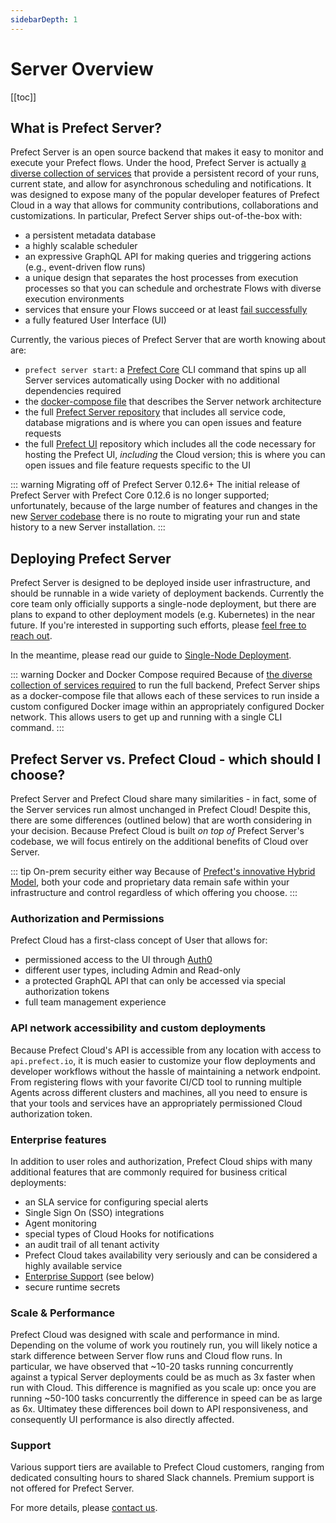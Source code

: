 ```yaml
---
sidebarDepth: 1
---
```


# Server Overview


[[toc]]


## What is Prefect Server?

Prefect Server is an open source backend that makes it easy to monitor and execute your Prefect flows. 
Under the hood, Prefect Server is actually [a diverse collection of services](architecture.html) that provide a persistent record of your runs, current state, and allow for asynchronous scheduling and notifications.
It was designed to expose many of the popular developer features of Prefect Cloud in a way that allows for community contributions, collaborations and customizations.  In particular, Prefect Server ships out-of-the-box with:

- a persistent metadata database
- a highly scalable scheduler 
- an expressive GraphQL API for making queries and triggering actions (e.g., event-driven flow runs)
- a unique design that separates the host processes from execution processes so that you can schedule and orchestrate Flows with diverse execution environments
- services that ensure your Flows succeed or at least [fail successfully](https://medium.com/the-prefect-blog/positive-and-negative-data-engineering-a02cb497583d)
- a fully featured User Interface (UI) 

Currently, the various pieces of Prefect Server that are worth knowing about are:

- `prefect server start`: a [Prefect Core](https://github.com/PrefectHQ/prefect) CLI command that spins up all Server services automatically using Docker with no additional dependencies required
- the [docker-compose file](https://github.com/PrefectHQ/prefect/blob/master/src/prefect/cli/docker-compose.yml) that describes the Server network architecture
- the full [Prefect Server repository](https://github.com/PrefectHQ/Server) that includes all service code, database migrations and is where you can open issues and feature requests
- the full [Prefect UI](https://github.com/PrefectHQ/ui) repository which includes all the code necessary for hosting the Prefect UI, _including_ the Cloud version; this is where you can open issues and file feature requests specific to the UI

::: warning Migrating off of Prefect Server 0.12.6+
The initial release of Prefect Server with Prefect Core 0.12.6 is no longer supported; unfortunately, because of the large number of features and changes in the new [Server codebase](https://github.com/PrefectHQ/server) there is no route to migrating your run and state history to a new Server installation.
:::

## Deploying Prefect Server

Prefect Server is designed to be deployed inside user infrastructure, and should be runnable in a wide
variety of deployment backends. Currently the core team only officially supports a single-node
deployment, but there are plans to expand to other deployment models (e.g. Kubernetes) in the near future. If you're
interested in supporting such efforts, please [feel free to reach out](mailto:hello@prefect.io).

In the meantime, please read our guide to [Single-Node Deployment](/orchestration/Server/deploy-local.html).

::: warning Docker and Docker Compose required
Because of [the diverse collection of services required](architecture.html) to run the full backend, Prefect Server ships as a docker-compose file that allows each of these services to run inside a custom configured Docker image within an appropriately configured Docker network.  This allows users to get up and running with a single CLI command.
:::

## Prefect Server vs. Prefect Cloud - which should I choose?

Prefect Server and Prefect Cloud share many similarities - in fact, some of the Server services run almost unchanged in Prefect Cloud! Despite this, there are some differences (outlined below) that are worth considering in your decision. Because Prefect Cloud is built _on top of_ Prefect Server's codebase, we will focus entirely on the additional benefits of Cloud over Server.

::: tip On-prem security either way
Because of [Prefect's innovative Hybrid Model](https://medium.com/the-prefect-blog/the-prefect-hybrid-model-1b70c7fd296), both your code and proprietary data remain safe within your infrastructure and control regardless of which offering you choose.
:::

### Authorization and Permissions

Prefect Cloud has a first-class concept of User that allows for:
- permissioned access to the UI through [Auth0](https://auth0.com/)
- different user types, including Admin and Read-only
- a protected GraphQL API that can only be accessed via special authorization tokens
- full team management experience

### API network accessibility and custom deployments

Because Prefect Cloud's API is accessible from any location with access to `api.prefect.io`, it is much easier to customize your flow deployments and developer workflows without the hassle of maintaining a network endpoint. From registering flows with your favorite CI/CD tool to running multiple Agents across different clusters and machines, all you need to ensure is that your tools and services have an appropriately permissioned Cloud authorization token.

### Enterprise features

In addition to user roles and authorization, Prefect Cloud ships with many additional features that are commonly required for business critical deployments:
- an SLA service for configuring special alerts
- Single Sign On (SSO) integrations
- Agent monitoring
- special types of Cloud Hooks for notifications
- an audit trail of all tenant activity
- Prefect Cloud takes availability very seriously and can be considered a highly available service
- [Enterprise Support](#support) (see below)
- secure runtime secrets

### Scale & Performance

Prefect Cloud was designed with scale and performance in mind.  Depending on the volume of work you routinely run, you will likely notice a stark difference between Server flow runs and Cloud flow runs.  In particular, we have observed that ~10-20 tasks running concurrently against a typical Server deployments could be as much as 3x faster when run with Cloud.  This difference is magnified as you scale up: once you are running ~50-100 tasks concurrently the difference in speed can be as large as 6x.  Ultimatey these differences boil down to API responsiveness, and consequently UI performance is also directly affected.

### Support

Various support tiers are available to Prefect Cloud customers, ranging from dedicated consulting hours to shared Slack channels.  Premium support is not offered for Prefect Server.

For more details, please [contact us](mailto:hello@prefect.io).
